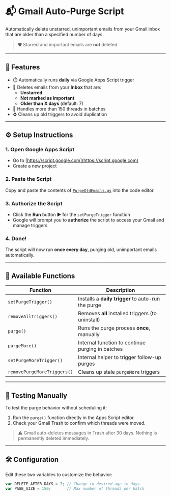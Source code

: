 # 📬 Gmail Auto-Purge Script

Automatically delete unstarred, unimportant emails from your Gmail inbox that are older than a specified number of days.

> 🛡️ Starred and important emails are **not** deleted.

---

## 🔧 Features

- ⏱️ Automatically runs **daily** via Google Apps Script trigger
- 🧹 Deletes emails from your **Inbox** that are:
  - **Unstarred**
  - **Not marked as important**
  - **Older than X days** (default: 7)
- 🔁 Handles more than 150 threads in batches
- ♻️ Cleans up old triggers to avoid duplication

---

## ⚙️ Setup Instructions

### 1. Open Google Apps Script

- Go to [https://script.google.com](https://script.google.com)
- Create a new project

### 2. Paste the Script

Copy and paste the contents of [`PurgeOldEmails.gs`](./PurgeOldEmails.gs) into the code editor.

### 3. Authorize the Script

- Click the **Run** button ▶️ for the `setPurgeTrigger` function
- Google will prompt you to **authorize** the script to access your Gmail and manage triggers

### 4. Done!

The script will now run **once every day**, purging old, unimportant emails automatically.

---

## 🚀 Available Functions

| Function               | Description |
|------------------------|-------------|
| `setPurgeTrigger()`    | Installs a **daily trigger** to auto-run the purge |
| `removeAllTriggers()`  | Removes **all** installed triggers (to uninstall) |
| `purge()`              | Runs the purge process **once**, manually |
| `purgeMore()`          | Internal function to continue purging in batches |
| `setPurgeMoreTrigger()`| Internal helper to trigger follow-up purges |
| `removePurgeMoreTriggers()` | Cleans up stale `purgeMore` triggers |

---

## 🧪 Testing Manually

To test the purge behavior without scheduling it:
1. Run the `purge()` function directly in the Apps Script editor.
2. Check your Gmail Trash to confirm which threads were moved.

> ⚠️ Gmail auto-deletes messages in Trash after 30 days. Nothing is permanently deleted immediately.

---

## 🛠️ Configuration

Edit these two variables to customize the behavior:

```javascript
var DELETE_AFTER_DAYS = 7; // Change to desired age in days
var PAGE_SIZE = 150;       // Max number of threads per batch
